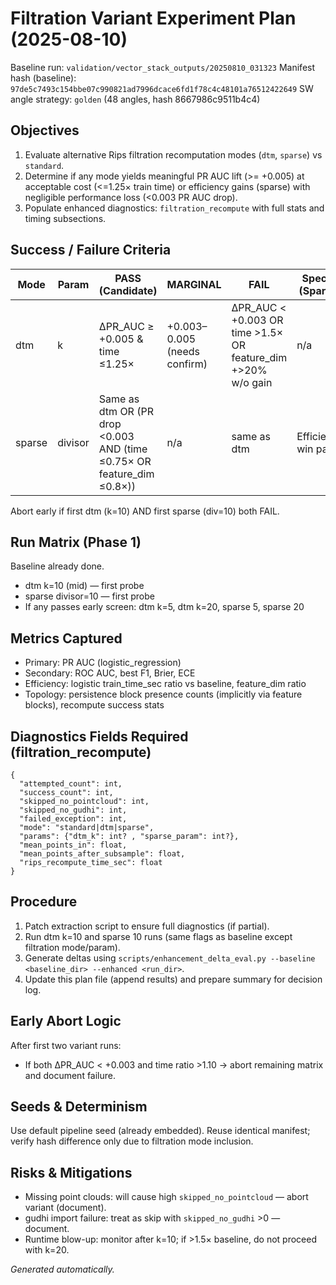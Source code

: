 # Filtration Variant Experiment Plan (2025-08-10)

Baseline run: `validation/vector_stack_outputs/20250810_031323`
Manifest hash (baseline): `97de5c7493c154bbe07c990821ad7996dcace6fd1f78c4c48101a76512422649`
SW angle strategy: `golden` (48 angles, hash 8667986c9511b4c4)

## Objectives
1. Evaluate alternative Rips filtration recomputation modes (`dtm`, `sparse`) vs `standard`.
2. Determine if any mode yields meaningful PR AUC lift (>= +0.005) at acceptable cost (<=1.25× train time) or efficiency gains (sparse) with negligible performance loss (<0.003 PR AUC drop).
3. Populate enhanced diagnostics: `filtration_recompute` with full stats and timing subsections.

## Success / Failure Criteria
| Mode | Param | PASS (Candidate) | MARGINAL | FAIL | Special (Sparse) |
|------|-------|------------------|----------|------|------------------|
| dtm  | k     | ΔPR_AUC ≥ +0.005 & time ≤1.25× | +0.003–0.005 (needs confirm) | ΔPR_AUC < +0.003 OR time >1.5× OR feature_dim +>20% w/o gain | n/a |
| sparse | divisor | Same as dtm OR (PR drop <0.003 AND (time ≤0.75× OR feature_dim ≤0.8×)) | n/a | same as dtm | Efficiency win path |

Abort early if first dtm (k=10) AND first sparse (div=10) both FAIL.

## Run Matrix (Phase 1)
Baseline already done.
- dtm k=10 (mid) — first probe
- sparse divisor=10 — first probe
- If any passes early screen: dtm k=5, dtm k=20, sparse 5, sparse 20

## Metrics Captured
- Primary: PR AUC (logistic_regression)
- Secondary: ROC AUC, best F1, Brier, ECE
- Efficiency: logistic train_time_sec ratio vs baseline, feature_dim ratio
- Topology: persistence block presence counts (implicitly via feature blocks), recompute success stats

## Diagnostics Fields Required (filtration_recompute)
```
{
  "attempted_count": int,
  "success_count": int,
  "skipped_no_pointcloud": int,
  "skipped_no_gudhi": int,
  "failed_exception": int,
  "mode": "standard|dtm|sparse",
  "params": {"dtm_k": int? , "sparse_param": int?},
  "mean_points_in": float,
  "mean_points_after_subsample": float,
  "rips_recompute_time_sec": float
}
```

## Procedure
1. Patch extraction script to ensure full diagnostics (if partial).
2. Run dtm k=10 and sparse 10 runs (same flags as baseline except filtration mode/param).
3. Generate deltas using `scripts/enhancement_delta_eval.py --baseline <baseline_dir> --enhanced <run_dir>`.
4. Update this plan file (append results) and prepare summary for decision log.

## Early Abort Logic
After first two variant runs:
- If both ΔPR_AUC < +0.003 and time ratio >1.10 → abort remaining matrix and document failure.

## Seeds & Determinism
Use default pipeline seed (already embedded). Reuse identical manifest; verify hash difference only due to filtration mode inclusion.

## Risks & Mitigations
- Missing point clouds: will cause high `skipped_no_pointcloud` — abort variant (document).
- gudhi import failure: treat as skip with `skipped_no_gudhi` >0 — document.
- Runtime blow-up: monitor after k=10; if >1.5× baseline, do not proceed with k=20.

*Generated automatically.*
